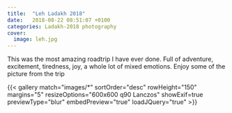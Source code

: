 ```yaml
---
title:  "Leh Ladakh 2018"
date:   2018-08-22 08:51:07 +0100
categories: Ladakh-2018 photography
cover:
  image: leh.jpg
---
```

This was the most amazing roadtrip I have ever done. Full of adventure, excitement, tiredness, joy, a whole lot
of mixed emotions. Enjoy some of the picture from the trip

{{< gallery match="images/*" sortOrder="desc" rowHeight="150" margins="5" resizeOptions="600x600 q90 Lanczos" showExif=true previewType="blur" embedPreview="true" loadJQuery="true" >}}
